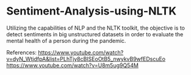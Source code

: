 # Sentiment-Analysis-using-NLTK

Utilizing the capabilities of NLP and the NLTK toolkit, the objective is to detect sentiments in big unstructured datasets in order to evaluate the mental health of a person during the pandemic.

References: https://www.youtube.com/watch?v=dyN_WtjdfpA&list=PLhTjy8cBISEoOtB5_nwykvB9wfEDscuEo
            https://www.youtube.com/watch?v=U8m5ug9Q54M
